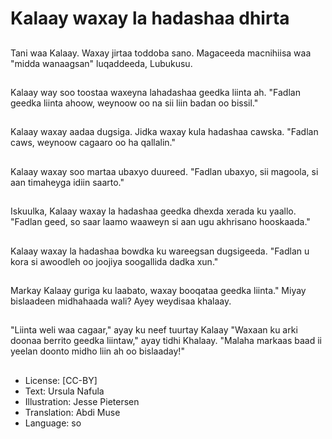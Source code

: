 # Kalaay waxay la hadashaa dhirta

##
Tani waa Kalaay. Waxay jirtaa toddoba sano. Magaceeda macnihiisa waa "midda wanaagsan" luqaddeeda, Lubukusu.

##
Kalaay way soo toostaa waxeyna lahadashaa geedka liinta ah. "Fadlan geedka liinta ahoow, weynoow oo na sii liin badan oo bissil."

##
Kalaay waxay aadaa dugsiga. Jidka waxay kula hadashaa cawska. "Fadlan caws, weynoow cagaaro oo ha qallalin."

##
Kalaay waxay soo martaa ubaxyo duureed. "Fadlan ubaxyo, sii magoola, si aan timaheyga idiin saarto."

##
Iskuulka, Kalaay waxay la hadashaa geedka dhexda xerada ku yaallo. "Fadlan geed, so saar laamo waaweyn si aan ugu akhrisano hooskaada."

##
Kalaay waxay la hadashaa bowdka ku wareegsan dugsigeeda. "Fadlan u kora si awoodleh oo joojiya soogallida dadka xun."

##
Markay Kalaay guriga ku laabato, waxay booqataa geedka liinta." Miyay bislaadeen midhahaada wali? Ayey weydisaa khalaay.

##
"Liinta weli waa cagaar," ayay ku neef tuurtay Kalaay "Waxaan ku arki doonaa berrito geedka liintaw," ayay tidhi Khalaay. "Malaha markaas baad ii yeelan doonto midho liin ah oo bislaaday!"

##
* License: [CC-BY]
* Text: Ursula Nafula
* Illustration: Jesse Pietersen
* Translation: Abdi Muse
* Language: so
